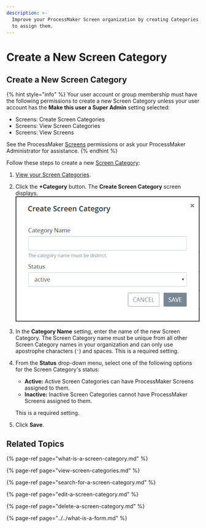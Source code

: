 ```yaml
---
description: >-
  Improve your ProcessMaker Screen organization by creating Categories to which
  to assign them.
---
```


# Create a New Screen Category

## Create a New Screen Category

{% hint style="info" %}
Your user account or group membership must have the following permissions to create a new Screen Category unless your user account has the **Make this user a Super Admin** setting selected:

* Screens: Create Screen Categories
* Screens: View Screen Categories
* Screens: View Screens

See the ProcessMaker [Screens](../../../../processmaker-administration/permission-descriptions-for-users-and-groups.md#screens) permissions or ask your ProcessMaker Administrator for assistance.
{% endhint %}

Follow these steps to create a new [Screen Category](what-is-a-screen-category.md):

1. [View your Screen Categories](view-screen-categories.md#view-screen-categories).
2. Click the **+Category** button. The **Create Screen Category** screen displays. ![](../../../../.gitbook/assets/create-screen-category-screen-processes.png) 
3. In the **Category Name** setting, enter the name of the new Screen Category. The Screen Category name must be unique from all other Screen Category names in your organization and can only use apostrophe characters \(`'`\) and spaces. This is a required setting.
4. From the **Status** drop-down menu, select one of the following options for the Screen Category's status:

   * **Active:** Active Screen Categories can have ProcessMaker Screens assigned to them.
   * **Inactive:** Inactive Screen Categories cannot have ProcessMaker Screens assigned to them.

   This is a required setting.

5. Click **Save**.

## Related Topics

{% page-ref page="what-is-a-screen-category.md" %}

{% page-ref page="view-screen-categories.md" %}

{% page-ref page="search-for-a-screen-category.md" %}

{% page-ref page="edit-a-screen-category.md" %}

{% page-ref page="delete-a-screen-category.md" %}

{% page-ref page="../../what-is-a-form.md" %}





